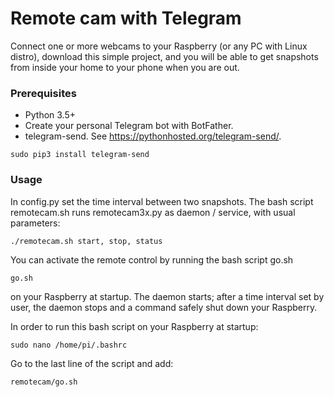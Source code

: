 # Remote cam with Telegram

Connect one or more webcams to your Raspberry (or any PC with Linux distro), download this simple project, and you will be able to get snapshots from inside your home to your phone when you are out.


### Prerequisites
* Python 3.5+
* Create your personal Telegram bot with BotFather.  
* telegram-send. See https://pythonhosted.org/telegram-send/.
```
sudo pip3 install telegram-send
```

### Usage

In config.py set the time interval between two snapshots.
The bash script remotecam.sh runs remotecam3x.py as daemon / service, with usual parameters:
```
./remotecam.sh start, stop, status
```
You can activate the remote control by running the bash script go.sh
```
go.sh
```
on your Raspberry at startup. The daemon starts; after a time interval set by user, the daemon stops and a command safely shut down your Raspberry.

In order to run this bash script on your Raspberry at startup:
```
sudo nano /home/pi/.bashrc
```
Go to the last line of the script and add:
```
remotecam/go.sh
```
